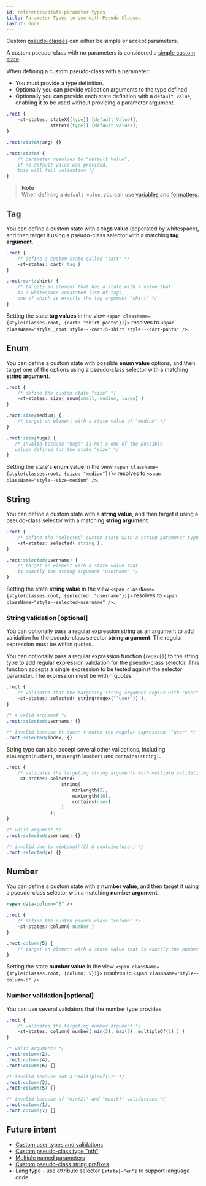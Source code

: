 ```yaml
---
id: references/state-parameter-types
title: Parameter Types to Use with Pseudo-Classes 
layout: docs
---
```


Custom [pseudo-classes](./pseudo-classes.md) can either be simple or accept parameters. 

A custom pseudo-class with no parameters is considered a [simple custom state](./pseudo-classes.md#simple-custom-states).

When defining a custom pseudo-class with a parameter:

* You must provide a type definition.
* Optionally you can provide validation arguments to the type defined
* Optionally you can provide each state definition with a `default value`, enabling it to be used without providing a parameter argument.

```css
.root {
    -st-states: stateX([type]) [default Value?],
                stateY([type]) [default Value?];
}

.root:stateX(arg) {}

.root:stateX {
    /* parameter resolves to "default Value", 
    if no default value was provided,
    this will fail validation */
}
```

> **Note**   
> When defining a `default value`, you can use [variables](./variables.md) and [formatters](./formatters.md).

## Tag

You can define a custom state with a **tags value** (seperated by whitespace), and then target it using a pseudo-class selector with a matching **tag argument**.

```css
.root {
    /* define a custom state called "cart" */
    -st-states: cart( tag )
}

.root:cart(shirt) {
    /* targets an element that has a state with a value that
    is a whitespace-separated list of tags, 
    one of which is exactly the tag argument "shirt" */
}
```

Setting the state **tag values** in the view `<span className={style(classes.root, {cart: "shirt pants"})}>` resolves to `<span className="style__root style---cart-5-shirt style---cart-pants" />`.


## Enum

You can define a custom state with possible **enum value** options, and then target one of the options using a pseudo-class selector with a matching **string argument**.

```css
.root {
    /* define the custom state "size" */
    -st-states: size( enum(small, medium, large) )
}

.root:size(medium) {
    /* target an element with a state value of "medium" */
}

.root:size(huge) {
   /* invalid because "huge" is not a one of the possible 
   values defined for the state "size" */
}
```

Setting the state's **enum value** in the view `<span className={style(classes.root, {size: "medium"})}>` resolves to `<span className="style--size-medium" />`.

## String

You can define a custom state with a **string value**, and then target it using a pseudo-class selector with a matching **string argument**.

```css
.root {
    /* define the "selected" custom state with a string parameter type */
    -st-states: selected( string );
}

.root:selected(username) {
    /* target an element with a state value that 
    is exactly the string argument "username" */
}
```

Setting the state **string value** in the view `<span className={style(classes.root, {selected: "username"})}>` resolves to `<span className="style--selected-username" />`.

### String validation [optional]

You can optionally pass a regular expression string as an argument to add validation for the pseudo-class selector **string argument**. The regular expression must be within quotes.

You can optionally pass a regular expression function (`regex()`) to the string type to add regular expression validation for the pseudo-class selector. 
This function accepts a single expression to be tested against the selector parameter. The expression must be within quotes.


```css
.root {
    /* validates that the targeting string argument begins with "user" */
    -st-states: selected( string(regex("^user")) );
}

/* a valid argument */
.root:selected(username) {}

/* invalid because it doesn't match the regular expression "^user" */
.root:selected(index) {}
```

String type can also accept several other validations, including `minLength(number)`, `maxLength(number)` and `contains(string)`.

```css
.root {
    /* validates the targeting string arguments with multiple validations */
    -st-states: selected( 
                    string( 
                        minLength(2), 
                        maxLength(10), 
                        contains(user) 
                    ) 
                );
}

/* valid argument */
.root:selected(username) {}

/* invalid due to minLength(2) & contains(user) */
.root:selected(x) {}
```

## Number

You can define a custom state with a **number value**, and then target it using a pseudo-class selector with a matching **number argument**.

```html
<span data-column="5" />
```

```css
.root {
    /* define the custom pseudo-class "column" */
    -st-states: column( number )
}

.root:column(5) {
    /* target an element with a state value that is exactly the number argument "5" */
}
```

Setting the state **number value** in the view `<span className={style(classes.root, {column: 5})}>` resolves to `<span className="style--column-5" />`.

### Number validation [optional]

You can use several validators that the number type provides.

```css
.root {
    /* validates the targeting number argument */
    -st-states: column( number( min(2), max(6), multipleOf(2) ) )
}

/* valid arguments */
.root:column(2),
.root:column(4),
.root:column(6) {}

/* invalid because not a "multipleOf(2)" */
.root:column(3),
.root:column(5) {}

/* invalid because of "min(2)" and "max(6)" validations */
.root:column(1),
.root:column(7) {}
```

## Future intent

* [Custom user types and validations](https://github.com/wix/stylable/issues/268)
* [Custom pseudo-class type "nth"](https://github.com/wix/stylable/issues/270)
* [Multiple named parameters](https://github.com/wix/stylable/issues/269)
* [Custom pseudo-class string prefixes](https://github.com/wix/stylable/issues/271)
* Lang type - use attribute selector `[state|="en"]` to support language code